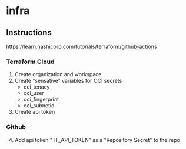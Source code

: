 # infra
## Instructions
https://learn.hashicorp.com/tutorials/terraform/github-actions
### Terraform Cloud
1. Create organization and workspace
2. Create "sensative" variables for OCI secrets
    - oci_tenacy
    - oci_user
    - oci_fingerprint
    - oci_subnetid
3. Create api token
### Github
4. Add api token "TF_API_TOKEN" as a "Repository Secret" to the repo
